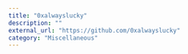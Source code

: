 ```yaml
---
title: "0xalwayslucky"
description: ""
external_url: "https://github.com/0xalwayslucky"
category: "Miscellaneous"
---
```

